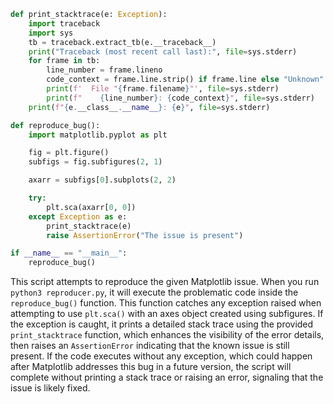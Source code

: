 ```python
def print_stacktrace(e: Exception):
    import traceback
    import sys
    tb = traceback.extract_tb(e.__traceback__)
    print("Traceback (most recent call last):", file=sys.stderr)
    for frame in tb:
        line_number = frame.lineno
        code_context = frame.line.strip() if frame.line else "Unknown"
        print(f'  File "{frame.filename}"', file=sys.stderr)
        print(f"    {line_number}: {code_context}", file=sys.stderr)
    print(f"{e.__class__.__name__}: {e}", file=sys.stderr)

def reproduce_bug():
    import matplotlib.pyplot as plt

    fig = plt.figure()
    subfigs = fig.subfigures(2, 1)

    axarr = subfigs[0].subplots(2, 2)

    try:
        plt.sca(axarr[0, 0])
    except Exception as e:
        print_stacktrace(e)
        raise AssertionError("The issue is present")

if __name__ == "__main__":
    reproduce_bug()
```

This script attempts to reproduce the given Matplotlib issue. When you run `python3 reproducer.py`, it will execute the problematic code inside the `reproduce_bug()` function. This function catches any exception raised when attempting to use `plt.sca()` with an axes object created using subfigures. If the exception is caught, it prints a detailed stack trace using the provided `print_stacktrace` function, which enhances the visibility of the error details, then raises an `AssertionError` indicating that the known issue is still present. If the code executes without any exception, which could happen after Matplotlib addresses this bug in a future version, the script will complete without printing a stack trace or raising an error, signaling that the issue is likely fixed.